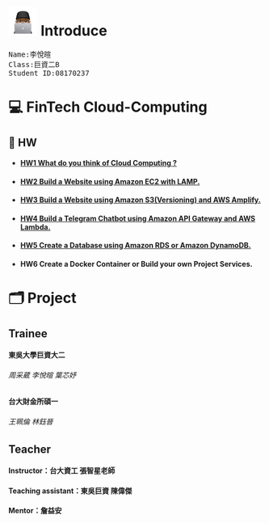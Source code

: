 # <img src="Hw/HW_Material/me.png"> **Introduce**
  <pre>Name:李悅暄<br>Class:巨資二B<br>Student ID:08170237</pre>
# 💻 FinTech Cloud-Computing
## 📝 HW
* #### [HW1 What do you think of Cloud Computing ?](Hw/HW1.md)
* #### [HW2 Build a Website using Amazon EC2 with LAMP.](Hw/HW2.md)
* #### [HW3 Build a Website using Amazon S3(Versioning) and AWS Amplify.](Hw/HW3.md)
* #### [HW4 Build a Telegram Chatbot using Amazon API Gateway and AWS Lambda.](Hw/HW4.md)
* #### [HW5 Create a Database using Amazon RDS or Amazon DynamoDB.](HW/HW5.md)
* #### HW6 Create a Docker Container or Build your own Project Services.
# 🗂 Project
## Trainee
<h4>東吳大學巨資大二</h4> 
<h6>周采葳 李悅暄 葉芯妤</h6>
<h4>台大財金所碩一</h4>
<h6>王珮倫 林鈺晉</h6>

## Teacher
<h4>Instructor：台大資工 張智星老師</h4>

<h4>Teaching assistant：東吳巨資 陳偉傑</h4>

<h4>Mentor：詹益安</h4>
